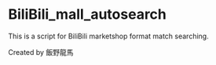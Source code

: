 # BiliBili_mall_autosearch
This is a script for BiliBili marketshop format match searching.

Created by 飯野龍馬
